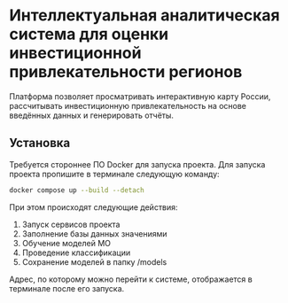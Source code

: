 # Интеллектуальная аналитическая система для оценки инвестиционной привлекательности регионов

Платформа позволяет просматривать интерактивную карту России, рассчитывать инвестиционную привлекательность на основе введённых данных и генерировать отчёты.

 ## Установка

Требуется стороннее ПО Docker для запуска проекта. Для запуска проекта пропишите в терминале следующую команду:

```bash
docker compose up --build --detach
```

При этом происходят следующие действия:
1. Запуск сервисов проекта
2. Заполнение базы данных значениями
3. Обучение моделей МО
4. Проведение классификации
5. Сохранение моделей в папку /models

Адрес, по которому можно перейти к системе, отображается в терминале после его запуска.